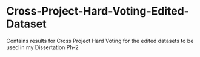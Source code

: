 # Cross-Project-Hard-Voting-Edited-Dataset
Contains results for Cross Project Hard Voting for the edited datasets to be used in my Dissertation Ph-2
